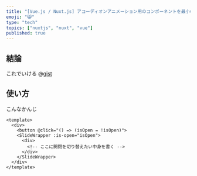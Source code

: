 ```yaml
---
title: "[Vue.js / Nuxt.js] アコーディオンアニメーション用のコンポーネントを最小の手数で作る [コピペで一瞬] test test test test test test test test test test test test test test test test test test test test test test test test test test test test test test"
emoji: "😸"
type: "tech"
topics: ["nuxtjs", "nuxt", "vue"]
published: true
---
```


## 結論
これでいける
@[gist](https://gist.github.com/shunk-py/ccc8ee4cc8b0bcc8080b5482e170935f)


## 使い方
こんなかんじ
```vue
<template>
  <div>
    <button @click="() => (isOpen = !isOpen)">
    <SlideWrapper :is-open="isOpen">
      <div>
        <!-- ここに開閉を切り替えたい中身を書く -->
      </div>
    </SlideWrapper>
  </div>
</template>
```
